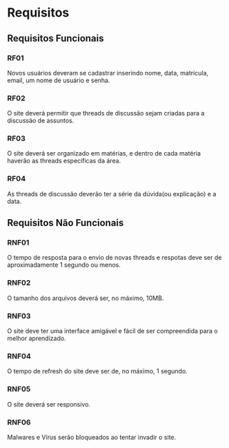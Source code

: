 # Requisitos

## Requisitos Funcionais

### RF01
  Novos usuários deveram se cadastrar inserindo nome, data, matrícula, email, um nome de usuário e senha.

### RF02
  O site deverá permitir que threads de discussão sejam criadas para a discussão de assuntos.

### RF03
  O site deverá ser organizado em matérias, e dentro de cada matéria haverão as threads específicas da área.

### RF04
  As threads de discussão deverão ter a série da dúvida(ou explicação) e a data.




## Requisitos Não Funcionais

### RNF01
  O tempo de resposta para o envio de novas threads e respotas deve ser de aproximadamente 1 segundo ou menos.

### RNF02
  O tamanho dos arquivos deverá ser, no máximo, 10MB.

### RNF03
  O site deve ter uma interface amigável e fácil de ser compreendida para o melhor aprendizado.

### RNF04
  O tempo de refresh do site deve ser de, no máximo, 1 segundo.

### RNF05
  O site deverá ser responsivo.

### RNF06
  Malwares e Vírus serão bloqueados ao tentar invadir o site.
